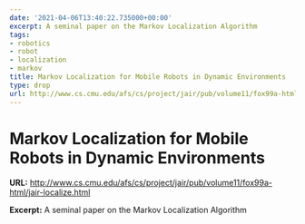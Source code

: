 ```yaml
---
date: '2021-04-06T13:40:22.735000+00:00'
excerpt: A seminal paper on the Markov Localization Algorithm
tags:
- robotics
- robot
- localization
- markov
title: Markov Localization for Mobile Robots in Dynamic Environments
type: drop
url: http://www.cs.cmu.edu/afs/cs/project/jair/pub/volume11/fox99a-html/jair-localize.html
---
```


# Markov Localization for Mobile Robots in Dynamic Environments

**URL:** http://www.cs.cmu.edu/afs/cs/project/jair/pub/volume11/fox99a-html/jair-localize.html

**Excerpt:** A seminal paper on the Markov Localization Algorithm
